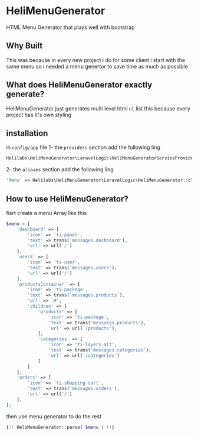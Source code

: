 # HeliMenuGenerator
HTML Menu Generator that plays well with bootstrap

## Why Built
This was because in every new project i do for some client i start with the same menu so i needed a menu genertor to save time as much as possible

## What does HeliMenuGenerator exactly generate?
HeliMenuGenerator just generates multi level html `ul` list this because every project has it's own styling

## installation
in `config/app` file 
1- the `providers` section add the following ling
```php
Helilabs\HeliMenuGenerator\LaravelLogic\HeliMenuGeneratorServiceProvider::class,
```

2- the `aliases` section add the following ling
```php
'Menu' => Helilabs\HeliMenuGenerator\LaravelLogic\HeliMenuGenerator::class,
```


## How to use HeliMenuGenerator?
fisrt create a menu Array like this
```php
$menu = [
    'dashboard' => [
        'icon' => 'ti-panel',
        'text' => trans('messages.dashboard'),
        'url' => url('/')
    ],
    'users' => [
        'icon' => 'ti-user',
        'text' => trans('messages.users'),
        'url' => url('/')
    ],
    'productsContainer' => [
        'icon' => 'ti-package',
        'text' => trans('messages.products'),
        'url' => '#',
        'children' => [
            'products' => [
                'icon' => 'ti-package',
                'text' => trans('messaegs.products'),
                'url' => url('/products'),
            ],
            'categories' => [
                'icon' => 'ti-layers-alt',
                'text' => trans('messages.categories'),
                'url' => url('/categories')
            ]
        ]
    ],
    'orders' => [
        'icon' => 'ti-shopping-cart',
        'text' => trans('messages.orders'),
        'url' => url('/')
    ],
];
```
then use menu generator to do the rest
```php
{!! HeliMenuGenerator::parse( $menu ) !!}
```